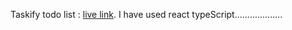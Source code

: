 

Taskify todo list : [live link](https://taskify-todo-list-react-ts.netlify.app/).
I have used react typeScript...................
